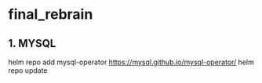 # final_rebrain

## 1. MYSQL

helm repo add mysql-operator https://mysql.github.io/mysql-operator/
helm repo update
